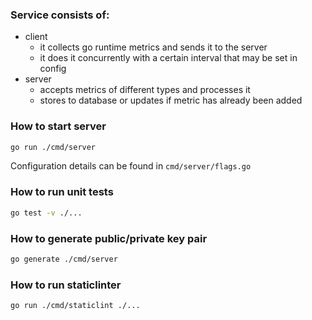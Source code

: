 
### Service consists of:
- client
  - it collects go runtime metrics and sends it to the server
  - it does it concurrently with a certain interval that may be set in config
- server
  - accepts metrics of different types and processes it
  - stores to database or updates if metric has already been added

### How to start server
```bash
go run ./cmd/server
```
Configuration details can be found in `cmd/server/flags.go`

### How to run unit tests
```bash
go test -v ./...
```

### How to generate public/private key pair
```bash
go generate ./cmd/server
```

### How to run staticlinter
```bash
go run ./cmd/staticlint ./...
```



